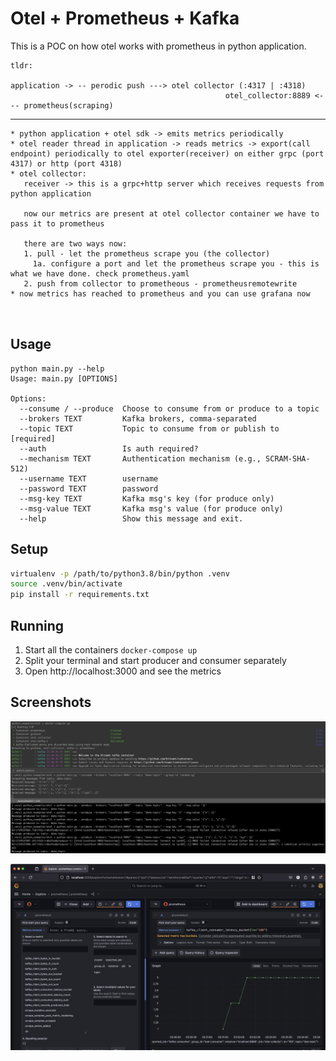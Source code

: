 # Otel + Prometheus + Kafka
This is a POC on how otel works with prometheus in python application.



                
```
tldr:

application -> -- perodic push ---> otel collector (:4317 | :4318)
                                                otel_collector:8889 <--- prometheus(scraping)

```
----
```
* python application + otel sdk -> emits metrics periodically
* otel reader thread in application -> reads metrics -> export(call endpoint) periodically to otel exporter(receiver) on either grpc (port 4317) or http (port 4318)
* otel collector:
   receiver -> this is a grpc+http server which receives requests from python application

   now our metrics are present at otel collector container we have to pass it to prometheus

   there are two ways now:
   1. pull - let the prometheus scrape you (the collector)
     1a. configure a port and let the prometheus scrape you - this is what we have done. check prometheus.yaml
   2. push from collector to prometheous - prometheusremotewrite
* now metrics has reached to prometheus and you can use grafana now



```


## Usage
```
python main.py --help
Usage: main.py [OPTIONS]

Options:
  --consume / --produce  Choose to consume from or produce to a topic
  --brokers TEXT         Kafka brokers, comma-separated
  --topic TEXT           Topic to consume from or publish to  [required]
  --auth                 Is auth required?
  --mechanism TEXT       Authentication mechanism (e.g., SCRAM-SHA-512)
  --username TEXT        username
  --password TEXT        password
  --msg-key TEXT         Kafka msg's key (for produce only)
  --msg-value TEXT       Kafka msg's value (for produce only)
  --help                 Show this message and exit.
```

## Setup

```sh
virtualenv -p /path/to/python3.8/bin/python .venv
source .venv/bin/activate
pip install -r requirements.txt
```

## Running
1. Start all the containers `docker-compose up`
2. Split your terminal and start producer and consumer separately
3. Open http://localhost:3000 and see the metrics

## Screenshots
![terminal](terminal.png)

![grafana](grafana.png)
